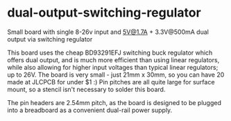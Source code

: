 # dual-output-switching-regulator
Small board with single 8-26v input and 5V@1.7A + 3.3V@500mA dual output via switching regulator

This board uses the cheap BD93291EFJ switching buck regulator which offers dual output, and is much more efficient than using linear regulators, while also allowing for higher input voltages than typical linear regulators; up to 26V. The board is very small - just 21mm x 30mm, so you can have 20 made at JLCPCB for under $1 :) Pin pitches are all quite large for surface mount, so a stencil isn't necessary to solder this board.

The pin headers are 2.54mm pitch, as the board is designed to be plugged into a breadboard as a convenient dual-rail power supply.
